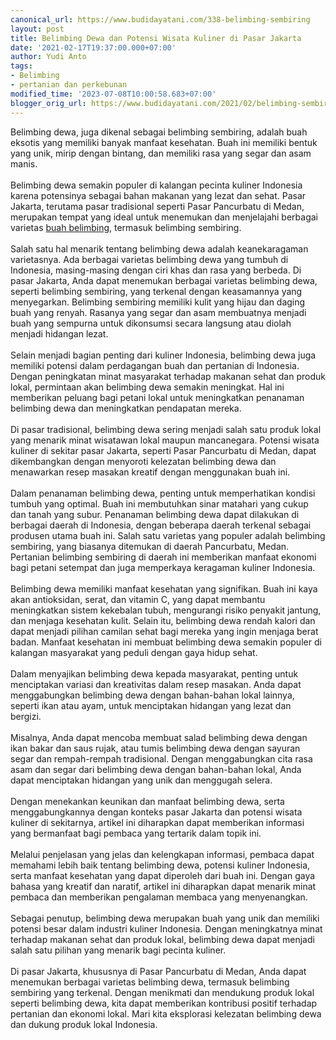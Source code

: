 ```yaml
---
canonical_url: https://www.budidayatani.com/338-belimbing-sembiring
layout: post
title: Belimbing Dewa dan Potensi Wisata Kuliner di Pasar Jakarta
date: '2021-02-17T19:37:00.000+07:00'
author: Yudi Anto
tags:
- Belimbing
- pertanian dan perkebunan
modified_time: '2023-07-08T10:00:58.683+07:00'
blogger_orig_url: https://www.budidayatani.com/2021/02/belimbing-sembiring-andalan-dari-pancur.html
---
```


<div>Belimbing dewa, juga dikenal sebagai belimbing sembiring, adalah buah eksotis yang memiliki banyak manfaat kesehatan. Buah ini memiliki bentuk yang unik, mirip dengan bintang, dan memiliki rasa yang segar dan asam manis.&nbsp;</div><div><br /></div><div>Belimbing dewa semakin populer di kalangan pecinta kuliner Indonesia karena potensinya sebagai bahan makanan yang lezat dan sehat. Pasar Jakarta, terutama pasar tradisional seperti Pasar Pancurbatu di Medan, merupakan tempat yang ideal untuk menemukan dan menjelajahi berbagai varietas <a href="https://www.budidayatani.com/search/label/Belimbing">buah belimbing</a>, termasuk belimbing sembiring.</div><div><br /></div><div>Salah satu hal menarik tentang belimbing dewa adalah keanekaragaman varietasnya. Ada berbagai varietas belimbing dewa yang tumbuh di Indonesia, masing-masing dengan ciri khas dan rasa yang berbeda. Di pasar Jakarta, Anda dapat menemukan berbagai varietas belimbing dewa, seperti belimbing sembiring, yang terkenal dengan keasamannya yang menyegarkan. Belimbing sembiring memiliki kulit yang hijau dan daging buah yang renyah. Rasanya yang segar dan asam membuatnya menjadi buah yang sempurna untuk dikonsumsi secara langsung atau diolah menjadi hidangan lezat.</div><div><br /></div><div>Selain menjadi bagian penting dari kuliner Indonesia, belimbing dewa juga memiliki potensi dalam perdagangan buah dan pertanian di Indonesia. Dengan peningkatan minat masyarakat terhadap makanan sehat dan produk lokal, permintaan akan belimbing dewa semakin meningkat. Hal ini memberikan peluang bagi petani lokal untuk meningkatkan penanaman belimbing dewa dan meningkatkan pendapatan mereka.&nbsp;</div><div><br /></div><div>Di pasar tradisional, belimbing dewa sering menjadi salah satu produk lokal yang menarik minat wisatawan lokal maupun mancanegara. Potensi wisata kuliner di sekitar pasar Jakarta, seperti Pasar Pancurbatu di Medan, dapat dikembangkan dengan menyoroti kelezatan belimbing dewa dan menawarkan resep masakan kreatif dengan menggunakan buah ini.</div><div><br /></div><div>Dalam penanaman belimbing dewa, penting untuk memperhatikan kondisi tumbuh yang optimal. Buah ini membutuhkan sinar matahari yang cukup dan tanah yang subur. Penanaman belimbing dewa dapat dilakukan di berbagai daerah di Indonesia, dengan beberapa daerah terkenal sebagai produsen utama buah ini. Salah satu varietas yang populer adalah belimbing sembiring, yang biasanya ditemukan di daerah Pancurbatu, Medan. Pertanian belimbing sembiring di daerah ini memberikan manfaat ekonomi bagi petani setempat dan juga memperkaya keragaman kuliner Indonesia.</div><div><br /></div><div>Belimbing dewa memiliki manfaat kesehatan yang signifikan. Buah ini kaya akan antioksidan, serat, dan vitamin C, yang dapat membantu meningkatkan sistem kekebalan tubuh, mengurangi risiko penyakit jantung, dan menjaga kesehatan kulit. Selain itu, belimbing dewa rendah kalori dan dapat menjadi pilihan camilan sehat bagi mereka yang ingin menjaga berat badan. Manfaat kesehatan ini membuat belimbing dewa semakin populer di kalangan masyarakat yang peduli dengan gaya hidup sehat.</div><div><br /></div><div>Dalam menyajikan belimbing dewa kepada masyarakat, penting untuk menciptakan variasi dan kreativitas dalam resep masakan. Anda dapat menggabungkan belimbing dewa dengan bahan-bahan lokal lainnya, seperti ikan atau ayam, untuk menciptakan hidangan yang lezat dan bergizi.&nbsp;</div><div><br /></div><div>Misalnya, Anda dapat mencoba membuat salad belimbing dewa dengan ikan bakar dan saus rujak, atau tumis belimbing dewa dengan sayuran segar dan rempah-rempah tradisional. Dengan menggabungkan cita rasa asam dan segar dari belimbing dewa dengan bahan-bahan lokal, Anda dapat menciptakan hidangan yang unik dan menggugah selera.</div><div><br /></div><div>Dengan menekankan keunikan dan manfaat belimbing dewa, serta menggabungkannya dengan konteks pasar Jakarta dan potensi wisata kuliner di sekitarnya, artikel ini diharapkan dapat memberikan informasi yang bermanfaat bagi pembaca yang tertarik dalam topik ini.&nbsp;</div><div><br /></div><div>Melalui penjelasan yang jelas dan kelengkapan informasi, pembaca dapat memahami lebih baik tentang belimbing dewa, potensi kuliner Indonesia, serta manfaat kesehatan yang dapat diperoleh dari buah ini. Dengan gaya bahasa yang kreatif dan naratif, artikel ini diharapkan dapat menarik minat pembaca dan memberikan pengalaman membaca yang menyenangkan.</div><div><br /></div><div>Sebagai penutup, belimbing dewa merupakan buah yang unik dan memiliki potensi besar dalam industri kuliner Indonesia. Dengan meningkatnya minat terhadap makanan sehat dan produk lokal, belimbing dewa dapat menjadi salah satu pilihan yang menarik bagi pecinta kuliner.&nbsp;</div><div><br /></div><div>Di pasar Jakarta, khususnya di Pasar Pancurbatu di Medan, Anda dapat menemukan berbagai varietas belimbing dewa, termasuk belimbing sembiring yang terkenal. Dengan menikmati dan mendukung produk lokal seperti belimbing dewa, kita dapat memberikan kontribusi positif terhadap pertanian dan ekonomi lokal. Mari kita eksplorasi kelezatan belimbing dewa dan dukung produk lokal Indonesia.</div>